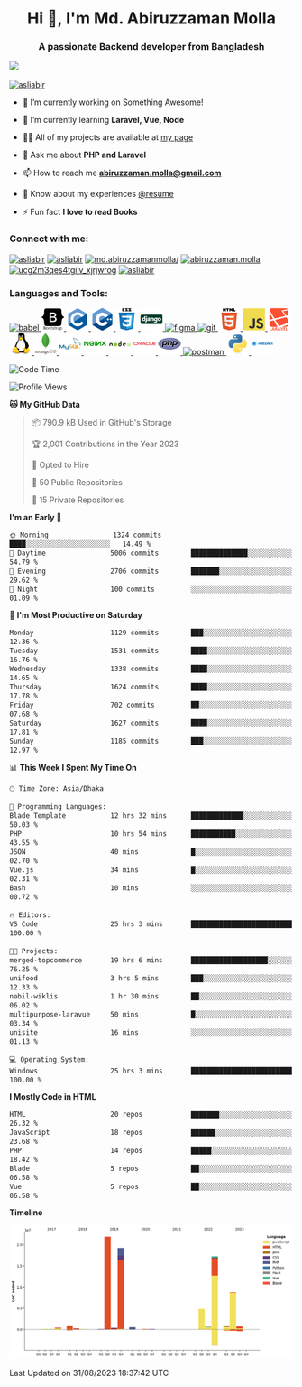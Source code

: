 <h1 align="center">Hi 👋, I'm Md. Abiruzzaman Molla</h1>
<h3 align="center">A passionate Backend developer from Bangladesh</h3>
<img src="https://komarev.com/ghpvc/?username=AbiruzzamanMolla&color=green"/> <p align="left"> <a href="https://twitter.com/abiruzzaman_m" target="blank"><img src="https://img.shields.io/twitter/follow/abiruzzaman_m?logo=twitter&style=for-the-badge" alt="asliabir" /></a> </p>

- 🔭 I’m currently working on Something Awesome!

- 🌱 I’m currently learning **Laravel, Vue, Node**

- 👨‍💻 All of my projects are available at [my page](https://abiruzzamanmolla.github.io)

- 💬 Ask me about **PHP and Laravel**

- 📫 How to reach me **abiruzzaman.molla@gmail.com**

- 📄 Know about my experiences [@resume](https://cutt.ly/abirresume2522022)

- ⚡ Fun fact **I love to read Books**

<h3 align="left">Connect with me:</h3>
<p align="left">

<a href="https://twitter.com/abiruzzaman_m" target="blank"><img align="center" src="https://raw.githubusercontent.com/rahuldkjain/github-profile-readme-generator/master/src/images/icons/Social/twitter.svg" alt="asliabir" height="30" width="40" /></a>
<a href="https://linkedin.com/in/abiruzzamanmolla" target="blank"><img align="center" src="https://raw.githubusercontent.com/rahuldkjain/github-profile-readme-generator/master/src/images/icons/Social/linked-in-alt.svg" alt="asliabir" height="30" width="40" /></a>
<a href="https://fb.com/abiruzzamanmolla/" target="blank"><img align="center" src="https://raw.githubusercontent.com/rahuldkjain/github-profile-readme-generator/master/src/images/icons/Social/facebook.svg" alt="md.abiruzzamanmolla/" height="30" width="40" /></a>
<a href="https://instagram.com/abiruzzaman.molla" target="blank"><img align="center" src="https://raw.githubusercontent.com/rahuldkjain/github-profile-readme-generator/master/src/images/icons/Social/instagram.svg" alt="abiruzzaman.molla" height="30" width="40" /></a>
<a href="https://www.youtube.com/@PracticeWithAbir" target="blank"><img align="center" src="https://raw.githubusercontent.com/rahuldkjain/github-profile-readme-generator/master/src/images/icons/Social/youtube.svg" alt="ucg2m3qes4tgilv_xjrjwrog" height="30" width="40" /></a>
<a href="https://www.hackerrank.com/asliabir" target="blank"><img align="center" src="https://raw.githubusercontent.com/rahuldkjain/github-profile-readme-generator/master/src/images/icons/Social/hackerrank.svg" alt="asliabir" height="30" width="40" /></a>
</p>

<h3 align="left">Languages and Tools:</h3>
<p align="left"> <a href="https://babeljs.io/" target="_blank" rel="noreferrer"> <img src="https://www.vectorlogo.zone/logos/babeljs/babeljs-icon.svg" alt="babel" width="40" height="40"/> </a> <a href="https://getbootstrap.com" target="_blank" rel="noreferrer"> <img src="https://raw.githubusercontent.com/devicons/devicon/master/icons/bootstrap/bootstrap-plain-wordmark.svg" alt="bootstrap" width="40" height="40"/> </a> <a href="https://www.cprogramming.com/" target="_blank" rel="noreferrer"> <img src="https://raw.githubusercontent.com/devicons/devicon/master/icons/c/c-original.svg" alt="c" width="40" height="40"/> </a> <a href="https://www.w3schools.com/cpp/" target="_blank" rel="noreferrer"> <img src="https://raw.githubusercontent.com/devicons/devicon/master/icons/cplusplus/cplusplus-original.svg" alt="cplusplus" width="40" height="40"/> </a> <a href="https://www.w3schools.com/css/" target="_blank" rel="noreferrer"> <img src="https://raw.githubusercontent.com/devicons/devicon/master/icons/css3/css3-original-wordmark.svg" alt="css3" width="40" height="40"/> </a> <a href="https://www.djangoproject.com/" target="_blank" rel="noreferrer"> <img src="https://raw.githubusercontent.com/devicons/devicon/master/icons/django/django-original.svg" alt="django" width="40" height="40"/> </a> <a href="https://www.figma.com/" target="_blank" rel="noreferrer"> <img src="https://www.vectorlogo.zone/logos/figma/figma-icon.svg" alt="figma" width="40" height="40"/> </a> <a href="https://git-scm.com/" target="_blank" rel="noreferrer"> <img src="https://www.vectorlogo.zone/logos/git-scm/git-scm-icon.svg" alt="git" width="40" height="40"/> </a> <a href="https://www.w3.org/html/" target="_blank" rel="noreferrer"> <img src="https://raw.githubusercontent.com/devicons/devicon/master/icons/html5/html5-original-wordmark.svg" alt="html5" width="40" height="40"/> </a> <a href="https://developer.mozilla.org/en-US/docs/Web/JavaScript" target="_blank" rel="noreferrer"> <img src="https://raw.githubusercontent.com/devicons/devicon/master/icons/javascript/javascript-original.svg" alt="javascript" width="40" height="40"/> </a> <a href="https://laravel.com/" target="_blank" rel="noreferrer"> <img src="https://raw.githubusercontent.com/devicons/devicon/master/icons/laravel/laravel-plain-wordmark.svg" alt="laravel" width="40" height="40"/> </a> <a href="https://www.linux.org/" target="_blank" rel="noreferrer"> <img src="https://raw.githubusercontent.com/devicons/devicon/master/icons/linux/linux-original.svg" alt="linux" width="40" height="40"/> </a> <a href="https://www.mongodb.com/" target="_blank" rel="noreferrer"> <img src="https://raw.githubusercontent.com/devicons/devicon/master/icons/mongodb/mongodb-original-wordmark.svg" alt="mongodb" width="40" height="40"/> </a> <a href="https://www.mysql.com/" target="_blank" rel="noreferrer"> <img src="https://raw.githubusercontent.com/devicons/devicon/master/icons/mysql/mysql-original-wordmark.svg" alt="mysql" width="40" height="40"/> </a> <a href="https://www.nginx.com" target="_blank" rel="noreferrer"> <img src="https://raw.githubusercontent.com/devicons/devicon/master/icons/nginx/nginx-original.svg" alt="nginx" width="40" height="40"/> </a> <a href="https://nodejs.org" target="_blank" rel="noreferrer"> <img src="https://raw.githubusercontent.com/devicons/devicon/master/icons/nodejs/nodejs-original-wordmark.svg" alt="nodejs" width="40" height="40"/> </a> <a href="https://www.oracle.com/" target="_blank" rel="noreferrer"> <img src="https://raw.githubusercontent.com/devicons/devicon/master/icons/oracle/oracle-original.svg" alt="oracle" width="40" height="40"/> </a> <a href="https://www.php.net" target="_blank" rel="noreferrer"> <img src="https://raw.githubusercontent.com/devicons/devicon/master/icons/php/php-original.svg" alt="php" width="40" height="40"/> </a> <a href="https://postman.com" target="_blank" rel="noreferrer"> <img src="https://www.vectorlogo.zone/logos/getpostman/getpostman-icon.svg" alt="postman" width="40" height="40"/> </a> <a href="https://www.python.org" target="_blank" rel="noreferrer"> <img src="https://raw.githubusercontent.com/devicons/devicon/master/icons/python/python-original.svg" alt="python" width="40" height="40"/> </a> <a href="https://webpack.js.org" target="_blank" rel="noreferrer"> <img src="https://raw.githubusercontent.com/devicons/devicon/d00d0969292a6569d45b06d3f350f463a0107b0d/icons/webpack/webpack-original-wordmark.svg" alt="webpack" width="40" height="40"/> </a> </p>


<!--START_SECTION:waka-->
![Code Time](http://img.shields.io/badge/Code%20Time-2%2C613%20hrs%2012%20mins-blue)

![Profile Views](http://img.shields.io/badge/Profile%20Views-21-blue)

**🐱 My GitHub Data** 

> 📦 790.9 kB Used in GitHub's Storage 
 > 
> 🏆 2,001 Contributions in the Year 2023
 > 
> 💼 Opted to Hire
 > 
> 📜 50 Public Repositories 
 > 
> 🔑 15 Private Repositories 
 > 
**I'm an Early 🐤** 

```text
🌞 Morning                1324 commits        ████░░░░░░░░░░░░░░░░░░░░░   14.49 % 
🌆 Daytime                5006 commits        ██████████████░░░░░░░░░░░   54.79 % 
🌃 Evening                2706 commits        ███████░░░░░░░░░░░░░░░░░░   29.62 % 
🌙 Night                  100 commits         ░░░░░░░░░░░░░░░░░░░░░░░░░   01.09 % 
```
📅 **I'm Most Productive on Saturday** 

```text
Monday                   1129 commits        ███░░░░░░░░░░░░░░░░░░░░░░   12.36 % 
Tuesday                  1531 commits        ████░░░░░░░░░░░░░░░░░░░░░   16.76 % 
Wednesday                1338 commits        ████░░░░░░░░░░░░░░░░░░░░░   14.65 % 
Thursday                 1624 commits        ████░░░░░░░░░░░░░░░░░░░░░   17.78 % 
Friday                   702 commits         ██░░░░░░░░░░░░░░░░░░░░░░░   07.68 % 
Saturday                 1627 commits        ████░░░░░░░░░░░░░░░░░░░░░   17.81 % 
Sunday                   1185 commits        ███░░░░░░░░░░░░░░░░░░░░░░   12.97 % 
```


📊 **This Week I Spent My Time On** 

```text
🕑︎ Time Zone: Asia/Dhaka

💬 Programming Languages: 
Blade Template           12 hrs 32 mins      █████████████░░░░░░░░░░░░   50.03 % 
PHP                      10 hrs 54 mins      ███████████░░░░░░░░░░░░░░   43.55 % 
JSON                     40 mins             █░░░░░░░░░░░░░░░░░░░░░░░░   02.70 % 
Vue.js                   34 mins             █░░░░░░░░░░░░░░░░░░░░░░░░   02.31 % 
Bash                     10 mins             ░░░░░░░░░░░░░░░░░░░░░░░░░   00.72 % 

🔥 Editors: 
VS Code                  25 hrs 3 mins       █████████████████████████   100.00 % 

🐱‍💻 Projects: 
merged-topcommerce       19 hrs 6 mins       ███████████████████░░░░░░   76.25 % 
unifood                  3 hrs 5 mins        ███░░░░░░░░░░░░░░░░░░░░░░   12.33 % 
nabil-wiklis             1 hr 30 mins        ██░░░░░░░░░░░░░░░░░░░░░░░   06.02 % 
multipurpose-laravue     50 mins             █░░░░░░░░░░░░░░░░░░░░░░░░   03.34 % 
unisite                  16 mins             ░░░░░░░░░░░░░░░░░░░░░░░░░   01.13 % 

💻 Operating System: 
Windows                  25 hrs 3 mins       █████████████████████████   100.00 % 
```

**I Mostly Code in HTML** 

```text
HTML                     20 repos            ███████░░░░░░░░░░░░░░░░░░   26.32 % 
JavaScript               18 repos            ██████░░░░░░░░░░░░░░░░░░░   23.68 % 
PHP                      14 repos            █████░░░░░░░░░░░░░░░░░░░░   18.42 % 
Blade                    5 repos             ██░░░░░░░░░░░░░░░░░░░░░░░   06.58 % 
Vue                      5 repos             ██░░░░░░░░░░░░░░░░░░░░░░░   06.58 % 
```



**Timeline**

![Lines of Code chart](https://raw.githubusercontent.com/AbiruzzamanMolla/AbiruzzamanMolla/master/assets/bar_graph.png)


 Last Updated on 31/08/2023 18:37:42 UTC
<!--END_SECTION:waka-->
